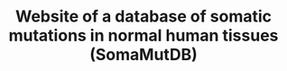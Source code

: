 ---
title: Website of a database of somatic mutations in normal human tissues (SomaMutDB)
tags:
- website

# Optional external URL for project (replaces project detail page).
external_link: "https://vijglab.einsteinmed.org/SomaMutDB/"

---